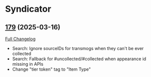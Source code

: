 # Syndicator

## [179](https://github.com/Baganator/Syndicator/tree/179) (2025-03-16)
[Full Changelog](https://github.com/Baganator/Syndicator/compare/178...179) 

- Search: Ignore sourceIDs for transmogs when they can't be ever collected  
- Search: Fallback for #uncollected/#collected when appearance id missing in APIs  
- Change "tier token" tag to "Item Type"  
